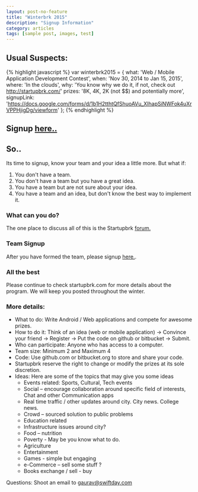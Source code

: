```yaml
---
layout: post-no-feature
title: "Winterbrk 2015"
description: "Signup Information"
category: articles
tags: [sample post, images, test]
---
```


## Usual Suspects:

{% highlight javascript %}
var winterbrk2015 = {
  what: 'Web / Mobile Application Development Contest',
  when: 'Nov 30, 2014 to Jan 15, 2015',
  where: 'In the clouds',
  why: 'You know why we do it, if not, check out http://startupbrk.com/'
  prizes: '8K, 4K, 2K (not $$) and potentially more',
  signupLink: 'https://docs.google.com/forms/d/1b1H2tthtQfShuoAVu_XIhapSiNWFok4uXrVPPHjigDg/viewform'
};
{% endhighlight %}

## Signup [here..](https://docs.google.com/forms/d/1b1H2tthtQfShuoAVu_XIhapSiNWFok4uXrVPPHjigDg/viewform)

## So..
Its time to signup, know your team and your idea a little more. But what if:

1. You don't have a team.
2. You don't have a team but you have a great idea.
3. You have a team but are not sure about your idea.
4. You have a team and an idea, but don't know the best way to implement it.

### What can you do?

The one place to discuss all of this is the Startupbrk [forum.](https://groups.google.com/forum/#!forum/startupbrk)

### Team Signup

After you have formed the team, please signup [here.](https://docs.google.com/forms/d/1b1H2tthtQfShuoAVu_XIhapSiNWFok4uXrVPPHjigDg/viewform).

### All the best

Please continue to check startupbrk.com for more details about the program. We will keep you posted throughout the winter.

### More details:

* What to do: Write Android / Web applications and compete for awesome prizes.
* How to do it: Think of an idea (web or mobile application) -> Convince your friend -> Register -> Put the code on github or bitbucket -> Submit.
* Who can participate: Anyone who has access to a computer.
* Team size: Minimum 2 and Maximum 4
* Code: Use github.com or bitbucket.org to store and share your code. 
* Startupbrk reserve the right to change or modify the prizes at its sole discretion.
* Ideas: Here are some of the topics that may give you some ideas
  * Events related: Sports, Cultural, Tech events
  * Social – encourage collaboration around specific field of interests, Chat and other Communication apps
  * Real time traffic / other updates around city. City news. College news.
  * Crowd – sourced solution to public problems
  * Education related
  * Infrastructure issues around city?
  * Food – nutrition
  * Poverty - May be you know what to do.
  * Agriculture
  * Entertainment
  * Games - simple but engaging
  * e-Commerce – sell some stuff ?
  * Books exchange / sell - buy

Questions: Shoot an email to gaurav@swiftday.com 
